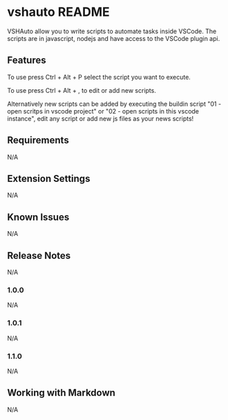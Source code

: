 # vshauto README

VSHAuto allow you to write scripts to automate tasks inside VSCode. The scripts are in javascript, nodejs and have access to the VSCode plugin api.

## Features

To use press Ctrl + Alt + P select the script you want to execute.

To use press Ctrl + Alt + , to edit or add new scripts.

Alternatively new scripts can be added by executing the buildin script "01 - open scritps in vscode project" or "02 - open scripts in this vscode instance", edit any script or add new js files as your news scripts!

## Requirements

N/A

## Extension Settings

N/A

## Known Issues

N/A

## Release Notes

N/A

### 1.0.0

N/A

### 1.0.1

N/A

### 1.1.0

N/A

## Working with Markdown

N/A